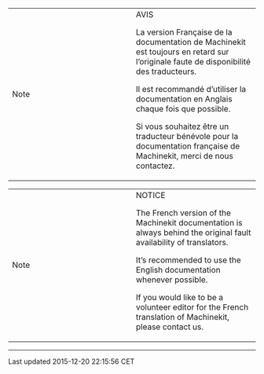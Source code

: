 <table>
<colgroup>
<col width="50%" />
<col width="50%" />
</colgroup>
<tbody>
<tr class="odd">
<td align="left"><div class="title">
Note
</div></td>
<td align="left"><div class="title">
AVIS
</div>
<div class="paragraph">
<p>La version Française de la documentation de Machinekit est toujours en retard sur l’originale faute de disponibilité des traducteurs.</p>
</div>
<div class="paragraph">
<p>Il est recommandé d’utiliser la documentation en Anglais chaque fois que possible.</p>
</div>
<div class="paragraph">
<p>Si vous souhaitez être un traducteur bénévole pour la documentation française de Machinekit, merci de nous contactez.</p>
</div></td>
</tr>
</tbody>
</table>

<table>
<colgroup>
<col width="50%" />
<col width="50%" />
</colgroup>
<tbody>
<tr class="odd">
<td align="left"><div class="title">
Note
</div></td>
<td align="left"><div class="title">
NOTICE
</div>
<div class="paragraph">
<p>The French version of the Machinekit documentation is always behind the original fault availability of translators.</p>
</div>
<div class="paragraph">
<p>It’s recommended to use the English documentation whenever possible.</p>
</div>
<div class="paragraph">
<p>If you would like to be a volunteer editor for the French translation of Machinekit, please contact us.</p>
</div></td>
</tr>
</tbody>
</table>

------------------------------------------------------------------------

Last updated 2015-12-20 22:15:56 CET


